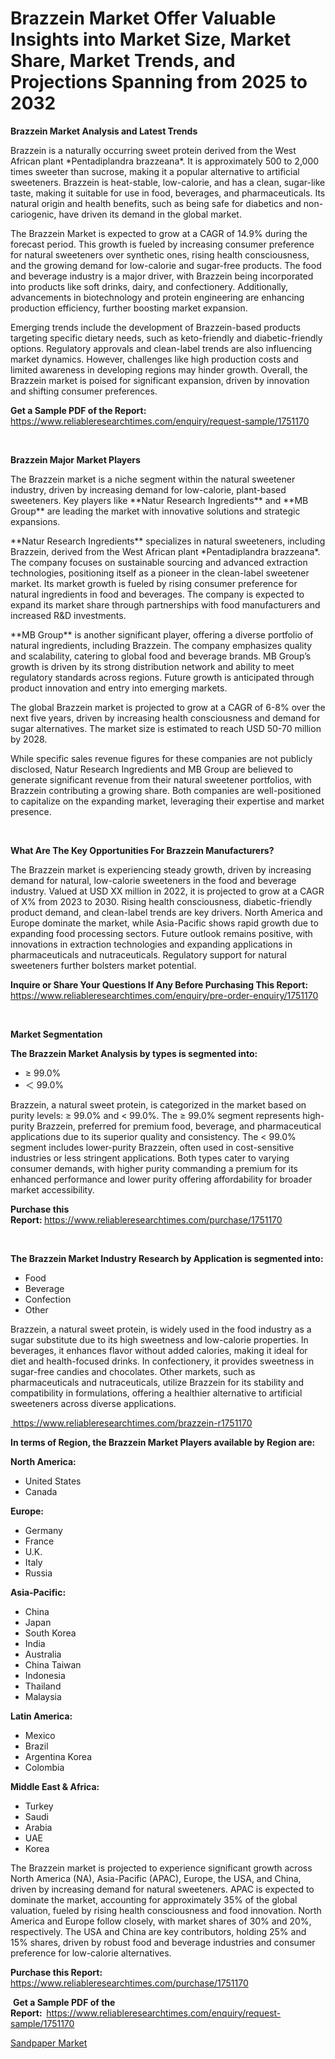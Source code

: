 <p><h1>Brazzein Market Offer Valuable Insights into Market Size, Market Share, Market Trends, and Projections Spanning from 2025 to 2032</h1></p><p><strong>Brazzein Market Analysis and Latest Trends</strong></p>
<p><p>Brazzein is a naturally occurring sweet protein derived from the West African plant *Pentadiplandra brazzeana*. It is approximately 500 to 2,000 times sweeter than sucrose, making it a popular alternative to artificial sweeteners. Brazzein is heat-stable, low-calorie, and has a clean, sugar-like taste, making it suitable for use in food, beverages, and pharmaceuticals. Its natural origin and health benefits, such as being safe for diabetics and non-cariogenic, have driven its demand in the global market.</p><p>The Brazzein Market is expected to grow at a CAGR of 14.9% during the forecast period. This growth is fueled by increasing consumer preference for natural sweeteners over synthetic ones, rising health consciousness, and the growing demand for low-calorie and sugar-free products. The food and beverage industry is a major driver, with Brazzein being incorporated into products like soft drinks, dairy, and confectionery. Additionally, advancements in biotechnology and protein engineering are enhancing production efficiency, further boosting market expansion.</p><p>Emerging trends include the development of Brazzein-based products targeting specific dietary needs, such as keto-friendly and diabetic-friendly options. Regulatory approvals and clean-label trends are also influencing market dynamics. However, challenges like high production costs and limited awareness in developing regions may hinder growth. Overall, the Brazzein market is poised for significant expansion, driven by innovation and shifting consumer preferences.</p></p>
<p><strong>Get a Sample PDF of the Report:&nbsp;</strong> <a href="https://www.reliableresearchtimes.com/enquiry/request-sample/1751170?utm_campaign=2131&utm_medium=2&utm_source=Github&utm_content=ia&utm_term=26012025&utm_id=brazzein">https://www.reliableresearchtimes.com/enquiry/request-sample/1751170</a></p>
<p>&nbsp;</p>
<p><strong>Brazzein Major Market Players</strong></p>
<p><p>The Brazzein market is a niche segment within the natural sweetener industry, driven by increasing demand for low-calorie, plant-based sweeteners. Key players like **Natur Research Ingredients** and **MB Group** are leading the market with innovative solutions and strategic expansions.</p><p>**Natur Research Ingredients** specializes in natural sweeteners, including Brazzein, derived from the West African plant *Pentadiplandra brazzeana*. The company focuses on sustainable sourcing and advanced extraction technologies, positioning itself as a pioneer in the clean-label sweetener market. Its market growth is fueled by rising consumer preference for natural ingredients in food and beverages. The company is expected to expand its market share through partnerships with food manufacturers and increased R&D investments.</p><p>**MB Group** is another significant player, offering a diverse portfolio of natural ingredients, including Brazzein. The company emphasizes quality and scalability, catering to global food and beverage brands. MB Group’s growth is driven by its strong distribution network and ability to meet regulatory standards across regions. Future growth is anticipated through product innovation and entry into emerging markets.</p><p>The global Brazzein market is projected to grow at a CAGR of 6-8% over the next five years, driven by increasing health consciousness and demand for sugar alternatives. The market size is estimated to reach USD 50-70 million by 2028.</p><p>While specific sales revenue figures for these companies are not publicly disclosed, Natur Research Ingredients and MB Group are believed to generate significant revenue from their natural sweetener portfolios, with Brazzein contributing a growing share. Both companies are well-positioned to capitalize on the expanding market, leveraging their expertise and market presence.</p></p>
<p>&nbsp;</p>
<p><strong>What Are The Key Opportunities For Brazzein Manufacturers?</strong></p>
<p><p>The Brazzein market is experiencing steady growth, driven by increasing demand for natural, low-calorie sweeteners in the food and beverage industry. Valued at USD XX million in 2022, it is projected to grow at a CAGR of X% from 2023 to 2030. Rising health consciousness, diabetic-friendly product demand, and clean-label trends are key drivers. North America and Europe dominate the market, while Asia-Pacific shows rapid growth due to expanding food processing sectors. Future outlook remains positive, with innovations in extraction technologies and expanding applications in pharmaceuticals and nutraceuticals. Regulatory support for natural sweeteners further bolsters market potential.</p></p>
<p><strong>Inquire or Share Your Questions If Any Before Purchasing This Report:</strong> <a href="https://www.reliableresearchtimes.com/enquiry/pre-order-enquiry/1751170?utm_campaign=2131&utm_medium=2&utm_source=Github&utm_content=ia&utm_term=26012025&utm_id=brazzein">https://www.reliableresearchtimes.com/enquiry/pre-order-enquiry/1751170</a></p>
<p>&nbsp;</p>
<p><strong>Market Segmentation</strong></p>
<p><strong>The Brazzein Market Analysis by types is segmented into:</strong></p>
<p><ul><li>≥ 99.0%</li><li>＜ 99.0%</li></ul></p>
<p><p>Brazzein, a natural sweet protein, is categorized in the market based on purity levels: ≥ 99.0% and < 99.0%. The ≥ 99.0% segment represents high-purity Brazzein, preferred for premium food, beverage, and pharmaceutical applications due to its superior quality and consistency. The < 99.0% segment includes lower-purity Brazzein, often used in cost-sensitive industries or less stringent applications. Both types cater to varying consumer demands, with higher purity commanding a premium for its enhanced performance and lower purity offering affordability for broader market accessibility.</p></p>
<p><strong>Purchase this Report:&nbsp;</strong><a href="https://www.reliableresearchtimes.com/purchase/1751170?utm_campaign=2131&utm_medium=2&utm_source=Github&utm_content=ia&utm_term=26012025&utm_id=brazzein">https://www.reliableresearchtimes.com/purchase/1751170</a></p>
<p>&nbsp;</p>
<p><strong>The Brazzein Market Industry Research by Application is segmented into:</strong></p>
<p><ul><li>Food</li><li>Beverage</li><li>Confection</li><li>Other</li></ul></p>
<p><p>Brazzein, a natural sweet protein, is widely used in the food industry as a sugar substitute due to its high sweetness and low-calorie properties. In beverages, it enhances flavor without added calories, making it ideal for diet and health-focused drinks. In confectionery, it provides sweetness in sugar-free candies and chocolates. Other markets, such as pharmaceuticals and nutraceuticals, utilize Brazzein for its stability and compatibility in formulations, offering a healthier alternative to artificial sweeteners across diverse applications.</p></p>
<p><a href="https://www.reliableresearchtimes.com/brazzein-r1751170?utm_campaign=2131&utm_medium=2&utm_source=Github&utm_content=ia&utm_term=26012025&utm_id=brazzein">&nbsp;https://www.reliableresearchtimes.com/brazzein-r1751170</a></p>
<p><strong>In terms of Region, the Brazzein Market Players available by Region are:</strong></p>
<p>
    <p> <strong> North America: </strong>
        <ul>
            <li>United States</li>
            <li>Canada</li>
        </ul>
        </p> 
    <p> <strong> Europe: </strong>
        <ul>
            <li>Germany</li>
            <li>France</li>
            <li>U.K.</li>
            <li>Italy</li>
            <li>Russia</li>
        </ul>
        </p> 
    <p> <strong> Asia-Pacific: </strong>
        <ul>
            <li>China</li>
            <li>Japan</li>
            <li>South Korea</li>
            <li>India</li>
            <li>Australia</li>
            <li>China Taiwan</li>
            <li>Indonesia</li>
            <li>Thailand</li>
            <li>Malaysia</li>
        </ul>
        </p> 
    <p> <strong> Latin America: </strong>
        <ul>
            <li>Mexico</li>
            <li>Brazil</li>
            <li>Argentina Korea</li>
            <li>Colombia</li>
        </ul>
        </p> 
    <p> <strong> Middle East & Africa: </strong>
        <ul>
            <li>Turkey</li>
            <li>Saudi</li>
            <li>Arabia</li>
            <li>UAE</li>
            <li>Korea</li>
        </ul>
    </p>
    </p>
<p><p>The Brazzein market is projected to experience significant growth across North America (NA), Asia-Pacific (APAC), Europe, the USA, and China, driven by increasing demand for natural sweeteners. APAC is expected to dominate the market, accounting for approximately 35% of the global valuation, fueled by rising health consciousness and food innovation. North America and Europe follow closely, with market shares of 30% and 20%, respectively. The USA and China are key contributors, holding 25% and 15% shares, driven by robust food and beverage industries and consumer preference for low-calorie alternatives.</p></p>
<p><strong>Purchase this Report: </strong><a href="https://www.reliableresearchtimes.com/purchase/1751170?utm_campaign=2131&utm_medium=2&utm_source=Github&utm_content=ia&utm_term=26012025&utm_id=brazzein">https://www.reliableresearchtimes.com/purchase/1751170</a></p>
<p>&nbsp;<strong>Get a Sample PDF of the Report:&nbsp;&nbsp;</strong><a href="https://www.reliableresearchtimes.com/enquiry/request-sample/1751170?utm_campaign=2131&utm_medium=2&utm_source=Github&utm_content=ia&utm_term=26012025&utm_id=brazzein">https://www.reliableresearchtimes.com/enquiry/request-sample/1751170</a></p>
<p><strong></strong></p>
<p><p><a href="https://github.com/curinbucan9/Market-Research-Report-List-1/blob/main/sandpaper-market.md?utm_campaign=2131&utm_medium=2&utm_source=Github&utm_content=ia&utm_term=26012025&utm_id=brazzein">Sandpaper Market</a></p></p>